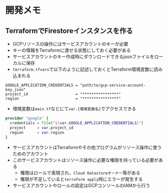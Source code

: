 # 開発メモ

## TerraformでFirestoreインスタンスを作る
- GCPリソースの操作にはサービスアカウントのキーが必要
- キーの情報をTerraformに渡せる状態にしておく必要がある
- サービスアカウントのキー作成時にダウンロードできるjsonファイルをローカルに保存
- `terraform.tfvars`で以下のように記述しておくとTerraform環境変数に読み込まれる

```
GOOGLE_APPLICATION_CREDENTIALS = "path/to/gcp-service-account-key.json"
project_id                     = "****************"
region                         = "****************"
```

- 環境変数は`main.tf`などにて`var.{環境変数名}`でアクセスできる

```tf
provider "google" {
  credentials = file("${var.GOOGLE_APPLICATION_CREDENTIALS}")
  project     = var.project_id
  region      = var.region
}
```

- サービスアカウントはTerraformやその他プログラムがリソース操作に使うためのアカウント
- このサービスアカウントはリソース操作に必要な権限を持っている必要がある
  - 権限はロールで表現され、`Cloud Datastoreオーナー`等がある
  - 権限が不足していると`terraform apply`時にエラーが発生する
- サービスアカウントやロールの設定はGCPコンソールのIAMから行う

